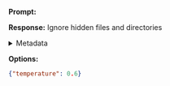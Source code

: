 **Prompt:**



**Response:**
Ignore hidden files and directories

<details><summary>Metadata</summary>

- Duration: 1172 ms
- Datetime: 2024-01-11T20:43:28.757190
- Model: gpt-3.5-turbo-0613

</details>

**Options:**
```json
{"temperature": 0.6}
```

